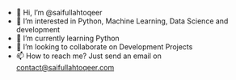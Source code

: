 - 👋 Hi, I’m @saifullahtoqeer
- 👀 I’m interested in Python, Machine Learning, Data Science and development
- 🌱 I’m currently learning Python
- 💞️ I’m looking to collaborate on Development Projects
- 📫 How to reach me? Just send an email on contact@saifullahtoqeer.com

<!---
saifullahtoqeer/saifullahtoqeer is a ✨ special ✨ repository because its `README.md` (this file) appears on your GitHub profile.
You can click the Preview link to take a look at your changes.
--->
